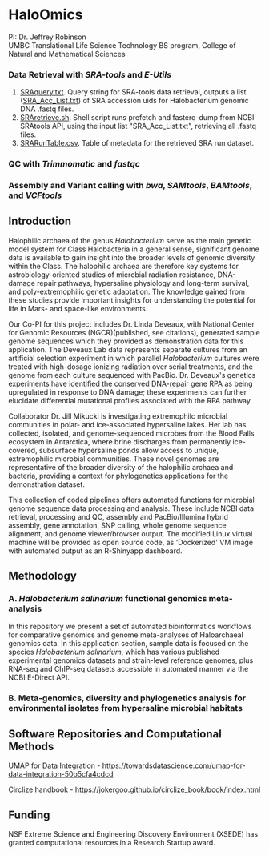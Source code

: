 # HaloOmics
PI: Dr. Jeffrey Robinson<br>
UMBC Translational Life Science Technology BS program, College of Natural and Mathematical Sciences


### Data Retrieval with <em>SRA-tools</em> and <em>E-Utils</em> <br>
1. [SRAquery.txt](SRA_runtable/SRAquery.txt). Query string for SRA-tools data retrieval, outputs a list ([SRA_Acc_List.txt](SRA_runtable/SRR_Acc_List.txt)) of SRA accession uids for Halobacterium genomic DNA .fastq files. <br>
2. [SRAretrieve.sh](SRA_runtable/SRAretrieve.sh). Shell script runs prefetch and fasterq-dump from NCBI SRAtools API, using the input list "SRA_Acc_List.txt", retrieving all .fastq files. <br>
3. [SRARunTable.csv](SRA_runtable/SraRunTable.csv). Table of metadata for the retrieved SRA run dataset.<br>

### QC with <em>Trimmomatic</em> and <em>fastqc</em> <br>

### Assembly and Variant calling with <em>bwa</em>, <em>SAMtools</em>, <em>BAMtools</em>, and <em>VCFtools</em> 

## Introduction
Halophilic archaea of the genus <em>Halobacterium</em> serve as the main genetic model system for Class Halobacteria in a general sense, significant genome data is available to gain insight into the broader levels of genomic diversity within the Class.  The halophilic archaea are therefore key systems for astrobiology-oriented studies of microbial radiation resistance, DNA-damage repair pathways, hypersaline physiology and long-term survival, and poly-extremophilic genetic adaptation. The knowledge gained from these studies provide important insights for understanding the potential for life in Mars- and space-like environments.  

Our Co-PI for this project includes Dr. Linda Deveaux, with National Center for Genomic Resources (NGCR)(published, see citations), generated sample genome sequences which they provided as demonstration data for this application.  The Deveaux Lab data represents separate cultures from an artificial selection experiment in which parallel <em>Halobacterium</em> cultures were treated with high-dosage ionizing radiation over serial treatments, and the genome from each culture sequenced with PacBio.  Dr. Deveaux's genetics experiments have identified the conserved DNA-repair gene RPA as being upregulated in response to DNA damage; these experiments can further elucidate differential mutational profiles associated with the RPA pathway.

Collaborator Dr. Jill Mikucki is investigating extremophilc microbial communities in polar- and ice-associated hypersaline lakes.  Her lab has collected, isolated, and genome-sequenced microbes from the Blood Falls ecosystem in Antarctica, where brine discharges from permanently ice-covered, subsurface hypersaline ponds allow access to unique, extremophilic microbial communities.  These novel genomes are representative of the broader diversity of the halophilic archaea and bacteria, providing a context for phylogenetics applications for the demonstration dataset.

This collection of coded pipelines offers automated functions for microbial genome sequence data processing and analysis.  These include NCBI data retrieval, processing and QC, assembly and PacBio/Illumina hybrid assembly, gene annotation, SNP calling, whole genome sequence alignment, and genome viewer/browser output.  The modified Linux virtual machine will be provided as open source code, as 'Dockerized' VM image with automated output as an R-Shinyapp dashboard.   

## Methodology
### A. <em>Halobacterium salinarium</em> functional genomics meta-analysis
In this repository we present a set of automated bioinformatics workflows for comparative genomics and genome meta-analyses of Haloarchaeal genomics data.  In this application section, sample data is focused on the species <em>Halobacterium salinarium</em>, which has various published experimental genomics datasets and strain-level reference genomes, plus RNA-seq and ChIP-seq datasets accessible in automated manner via the NCBI E-Direct API.


 
### B. Meta-genomics, diversity and phylogenetics analysis for environmental isolates from hypersaline microbial habitats 

## Software Repositories and Computational Methods
UMAP for Data Integration - https://towardsdatascience.com/umap-for-data-integration-50b5cfa4cdcd

Circlize handbook - https://jokergoo.github.io/circlize_book/book/index.html




## Funding
NSF Extreme Science and Engineering Discovery Environment (XSEDE) has granted computational resources in a Research Startup award.
